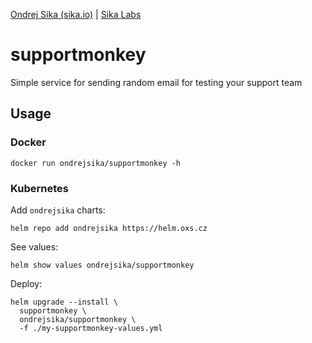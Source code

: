 [Ondrej Sika (sika.io)](https://sika.io) | [Sika Labs](https://sikalabs.com)

# supportmonkey

Simple service for sending random email for testing your support team

## Usage

### Docker

```
docker run ondrejsika/supportmonkey -h
```

### Kubernetes

Add `ondrejsika` charts:

```
helm repo add ondrejsika https://helm.oxs.cz
```

See values:

```
helm show values ondrejsika/supportmonkey
```

Deploy:

```
helm upgrade --install \
  supportmonkey \
  ondrejsika/supportmonkey \
  -f ./my-supportmonkey-values.yml
```
